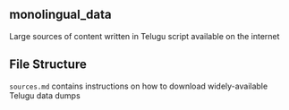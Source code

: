 ## monolingual_data

Large sources of content written in Telugu script available on the internet

## File Structure

`sources.md` contains instructions on how to download widely-available Telugu data dumps
